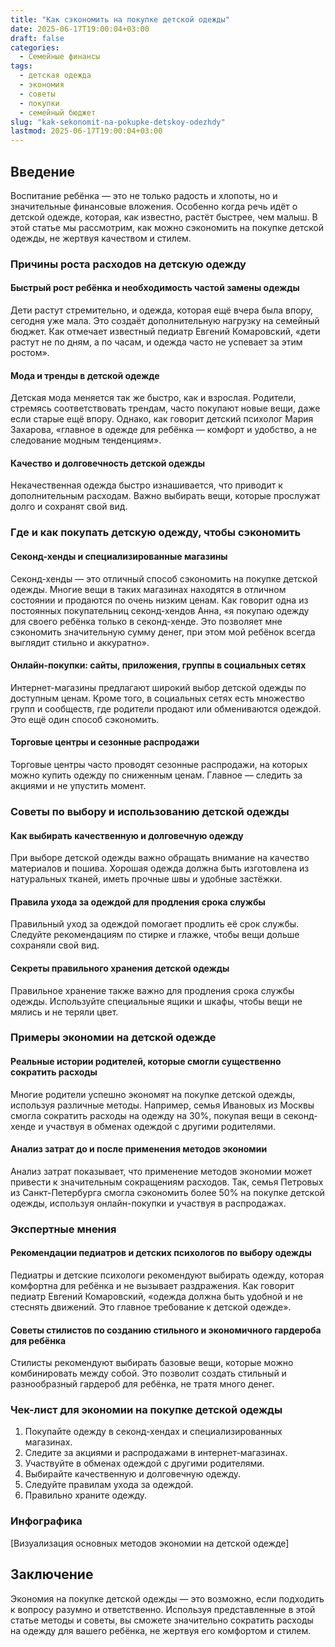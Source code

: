```yaml
---
title: "Как сэкономить на покупке детской одежды"
date: 2025-06-17T19:00:04+03:00
draft: false
categories:
  - Семейные финансы
tags:
  - детская одежда
  - экономия
  - советы
  - покупки
  - семейный бюджет
slug: "kak-sekonomit-na-pokupke-detskoy-odezhdy"
lastmod: 2025-06-17T19:00:04+03:00
---
```


## Введение

Воспитание ребёнка — это не только радость и хлопоты, но и значительные финансовые вложения. Особенно когда речь идёт о детской одежде, которая, как известно, растёт быстрее, чем малыш. В этой статье мы рассмотрим, как можно сэкономить на покупке детской одежды, не жертвуя качеством и стилем.

### Причины роста расходов на детскую одежду

#### Быстрый рост ребёнка и необходимость частой замены одежды

Дети растут стремительно, и одежда, которая ещё вчера была впору, сегодня уже мала. Это создаёт дополнительную нагрузку на семейный бюджет. Как отмечает известный педиатр Евгений Комаровский, «дети растут не по дням, а по часам, и одежда часто не успевает за этим ростом».

#### Мода и тренды в детской одежде

Детская мода меняется так же быстро, как и взрослая. Родители, стремясь соответствовать трендам, часто покупают новые вещи, даже если старые ещё впору. Однако, как говорит детский психолог Мария Захарова, «главное в одежде для ребёнка — комфорт и удобство, а не следование модным тенденциям».

#### Качество и долговечность детской одежды

Некачественная одежда быстро изнашивается, что приводит к дополнительным расходам. Важно выбирать вещи, которые прослужат долго и сохранят свой вид.

### Где и как покупать детскую одежду, чтобы сэкономить

#### Секонд-хенды и специализированные магазины

Секонд-хенды — это отличный способ сэкономить на покупке детской одежды. Многие вещи в таких магазинах находятся в отличном состоянии и продаются по очень низким ценам. Как говорит одна из постоянных покупательниц секонд-хендов Анна, «я покупаю одежду для своего ребёнка только в секонд-хенде. Это позволяет мне сэкономить значительную сумму денег, при этом мой ребёнок всегда выглядит стильно и аккуратно».

#### Онлайн-покупки: сайты, приложения, группы в социальных сетях

Интернет-магазины предлагают широкий выбор детской одежды по доступным ценам. Кроме того, в социальных сетях есть множество групп и сообществ, где родители продают или обмениваются одеждой. Это ещё один способ сэкономить.

#### Торговые центры и сезонные распродажи

Торговые центры часто проводят сезонные распродажи, на которых можно купить одежду по сниженным ценам. Главное — следить за акциями и не упустить момент.

### Советы по выбору и использованию детской одежды

#### Как выбирать качественную и долговечную одежду

При выборе детской одежды важно обращать внимание на качество материалов и пошива. Хорошая одежда должна быть изготовлена из натуральных тканей, иметь прочные швы и удобные застёжки.

#### Правила ухода за одеждой для продления срока службы

Правильный уход за одеждой помогает продлить её срок службы. Следуйте рекомендациям по стирке и глажке, чтобы вещи дольше сохраняли свой вид.

#### Секреты правильного хранения детской одежды

Правильное хранение также важно для продления срока службы одежды. Используйте специальные ящики и шкафы, чтобы вещи не мялись и не теряли цвет.

### Примеры экономии на детской одежде

#### Реальные истории родителей, которые смогли существенно сократить расходы

Многие родители успешно экономят на покупке детской одежды, используя различные методы. Например, семья Ивановых из Москвы смогла сократить расходы на одежду на 30%, покупая вещи в секонд-хенде и участвуя в обменах одеждой с другими родителями.

#### Анализ затрат до и после применения методов экономии

Анализ затрат показывает, что применение методов экономии может привести к значительным сокращениям расходов. Так, семья Петровых из Санкт-Петербурга смогла сэкономить более 50% на покупке детской одежды, используя онлайн-покупки и участвуя в распродажах.

### Экспертные мнения

#### Рекомендации педиатров и детских психологов по выбору одежды

Педиатры и детские психологи рекомендуют выбирать одежду, которая комфортна для ребёнка и не вызывает раздражения. Как говорит педиатр Евгений Комаровский, «одежда должна быть удобной и не стеснять движений. Это главное требование к детской одежде».

#### Советы стилистов по созданию стильного и экономичного гардероба для ребёнка

Стилисты рекомендуют выбирать базовые вещи, которые можно комбинировать между собой. Это позволит создать стильный и разнообразный гардероб для ребёнка, не тратя много денег.

### Чек-лист для экономии на покупке детской одежды

1. Покупайте одежду в секонд-хендах и специализированных магазинах.
2. Следите за акциями и распродажами в интернет-магазинах.
3. Участвуйте в обменах одеждой с другими родителями.
4. Выбирайте качественную и долговечную одежду.
5. Следуйте правилам ухода за одеждой.
6. Правильно храните одежду.

### Инфографика

[Визуализация основных методов экономии на детской одежде]

## Заключение

Экономия на покупке детской одежды — это возможно, если подходить к вопросу разумно и ответственно. Используя представленные в этой статье методы и советы, вы сможете значительно сократить расходы на одежду для вашего ребёнка, не жертвуя его комфортом и стилем.
